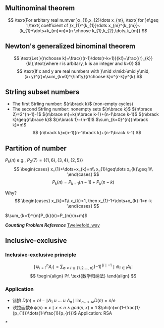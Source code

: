 ## Multinominal theorem
$$
	\text{For arbitary real numver }x_{1},x_{2}\dots x_{m}, \text{ for }n\geq 1,\text{ coefficient of }x_{1}^{k_{1}}\dots x_{m}^{k_{m}}~(k_{1}+\dots+k_{m}=n)={n \choose k_{1},k_{2},\dots,k_{m}}
$$

## Newton's generalized binominal theorem
$$
\text{Let }{r\choose k}=\frac{r(r-1)\dots(r-k+1)}{k!}=\frac{(r)_{k}}{k!},\text{where r is arbitary, k is an integer and k>0}
$$
$$
\text{If x and y are real numbers with }\mid x\mid>\mid y\mid,
(x+y)^{r}=\sum_{k=0}^{\infty}{r\choose k}x^{r-k}y^{k}
$$


## Strling subset numbers
- The first Strling number: ${n\brack k}$ (non-empty cycles)
- The second Strling number: nonempty sets  ${n\brace k}$ ${n\brace 2}=2^{n-1}-1$ ${n\brace m}=k{n\brace k-1}+{n-1\brace k-1}$
${n\brack k}\geq{n\brace k}$
${n\brack 1}=(n-1)!$
$\sum_{k=0}^{n}{n\brack k}=n!$
$$
{n\brack k}=(n-1){n-1\brack k}+{n-1\brack k-1}
$$
## Partition of number
$P_{k}(n)$
e.g., $P_{2}(7)=\{\{1,6\},\{3,4\},\{2,5\}\}$
$$
\begin{cases}
 x_{1}+\dots+x_{k}=n\\
 x_{1}\geq\dots x_{k}\geq 1\\
\end{cases}
$$
$$
P_{k}(n)=P_{k-1}(n-1)+P_{k}(n-k)
$$

Why?
$$
\begin{cases}  
 x_{k}=1\\
x_{k}>1, then x_{1}-1+\dots+x_{k}-1=n-k
\end{cases}
$$

$\sum_{k=1}^{m}P_{k}(n)=P_{m}(n+m)$

**_Counting Problem Reference_** [Twelvefold_way](en.wikipedia.org/wiki/Twelvefold_way)

## Inclusive-exclusive
### Inclusive-exclusive principle
$$
\mid\Cup_{i=1}^{n}A_{i}\mid=\sum_{\emptyset\neq I\subseteq\{1,2,\dots,n\}}(-1)^{\mid I\mid-1}\mid\Cap_{i\in I} A_{i}\mid
$$
$$
\begin{align}
Pf.
\text{数学归纳法}
\end{align}
$$
### Application
- 错排
	$D(n)=n!-\mid A_{1}\cup\dots\cup A_{n}\mid$
	$\lim_{n->\infty}D(n)=n/e$
- 欧拉函数$\phi$
	$\phi(n)={x\mid x\leq n\wedge gcd(n,x)=1}$
	$\phi(n)=n(1-\frac{1}{p_{1}})\dots(1-\frac{1}{p_{r}})$
	Application: RSA

_*_

